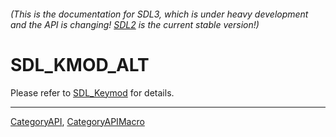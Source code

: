 ###### (This is the documentation for SDL3, which is under heavy development and the API is changing! [SDL2](https://wiki.libsdl.org/SDL2/) is the current stable version!)
# SDL_KMOD_ALT

Please refer to [SDL_Keymod](SDL_Keymod) for details.

----
[CategoryAPI](CategoryAPI), [CategoryAPIMacro](CategoryAPIMacro)

